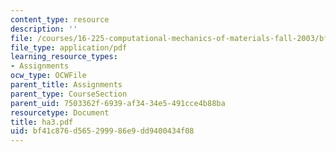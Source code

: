 ```yaml
---
content_type: resource
description: ''
file: /courses/16-225-computational-mechanics-of-materials-fall-2003/bf41c876d565299986e9dd9400434f08_ha3.pdf
file_type: application/pdf
learning_resource_types:
- Assignments
ocw_type: OCWFile
parent_title: Assignments
parent_type: CourseSection
parent_uid: 7503362f-6939-af34-34e5-491cce4b88ba
resourcetype: Document
title: ha3.pdf
uid: bf41c876-d565-2999-86e9-dd9400434f08
---
```

